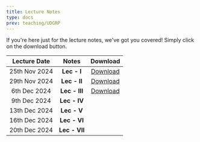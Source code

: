 ```yaml
---
title: Lecture Notes
type: docs
prev: teaching/UDGRP
---
```

If you're here just for the lecture notes, we've got you covered! Simply click on the download button.

|     Lecture Date      |      Notes    |     Download     |
|:---------------------:|:---------------------:|:----------------:|
| 25th Nov 2024 | **Lec - I**     |  [Download](https://github.com/maltreanungkur/web/raw/main/documents/GGT_Lec1.pdf)|
| 29th Nov 2024 | **Lec - II**    |  [Download](https://github.com/maltreanungkur/web/raw/main/documents/GGT_Lec2.pdf) |
| 6th Dec 2024  | **Lec - III**   |  [Download](https://github.com/maltreanungkur/web/raw/main/documents/GGT_Lec3.pdf)  |
| 9th Dec 2024  | **Lec - IV**    |   |
| 13th Dec 2024 | **Lec - V**     |   |
| 16th Dec 2024 | **Lec - VI**    |   |
| 20th Dec 2024 | **Lec - VII**   |   |
